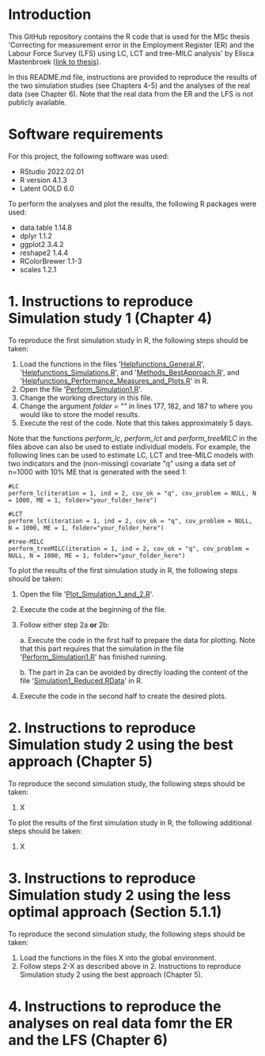 # Introduction

This GitHub repository contains the R code that is used for the MSc thesis 'Correcting for measurement error in the
Employment Register (ER) and the Labour Force Survey (LFS) using LC, LCT and tree-MILC analysis' by Elisca Mastenbroek ([link to thesis](https://github.com/eliscamastenbroek/master_thesis/blob/main/MSc_thesis.pdf)).

In this README.md file, instructions are provided to reproduce the results of the two simulation studies (see Chapters 4-5) and the analyses of the real data (see Chapter 6). Note that the real data from the ER and the LFS is not publicly available.

# Software requirements
For this project, the following software was used:
- RStudio 2022.02.01
- R version 4.1.3
- Latent GOLD 6.0

To perform the analyses and plot the results, the following R packages were used:
- data.table 1.14.8
- dplyr 1.1.2
- ggplot2 3.4.2
- reshape2 1.4.4
- RColorBrewer 1.1-3
- scales 1.2.1

# 1. Instructions to reproduce Simulation study 1 (Chapter 4)
To reproduce the first simulation study in R, the following steps should be taken:
1. Load the functions in the files '[Helpfunctions_General.R](https://github.com/eliscamastenbroek/master_thesis/blob/main/Functions/Helpfunctions_General.R)', '[Helpfunctions_Simulations.R](https://github.com/eliscamastenbroek/master_thesis/blob/main/Functions/Helpfunctions_Simulations.R)', and '[Methods_BestApproach.R](https://github.com/eliscamastenbroek/master_thesis/blob/main/Functions/Methods_BestApproach.R)', and '[Helpfunctions_Performance_Measures_and_Plots.R](https://github.com/eliscamastenbroek/master_thesis/blob/main/Functions/Helpfunctions_Performance_Measures_and_Plots.R)' in R.
2. Open the file '[Perform_Simulation1.R](https://github.com/eliscamastenbroek/master_thesis/blob/main/Analyses/Perform_Simulation1.R)'.
3. Change the working directory in this file.
4. Change the argument _folder = ""_ in lines 177, 182, and 187 to where you would like to store the model results.
5. Execute the rest of the code. Note that this takes approximately 5 days.

Note that the functions _perform_lc_, _perform_lct_ and _perform_treeMILC_ in the files above can also be used to estiate individual models. For example, the following lines can be used to estimate LC, LCT and tree-MILC models with two indicators and the (non-missing) covariate "q" using a data set of n=1000 with 10% ME that is generated with the seed 1:
```{r}
#LC
perform_lc(iteration = 1, ind = 2, cov_ok = "q", cov_problem = NULL, N = 1000, ME = 1, folder="your_folder_here")

#LCT
perform_lct(iteration = 1, ind = 2, cov_ok = "q", cov_problem = NULL, N = 1000, ME = 1, folder="your_folder_here")

#tree-MILC
perform_treeMILC(iteration = 1, ind = 2, cov_ok = "q", cov_problem = NULL, N = 1000, ME = 1, folder="your_folder_here")
```

To plot the results of the first simulation study in R, the following steps should be taken:
1. Open the file '[Plot_Simulation_1_and_2.R](https://github.com/eliscamastenbroek/master_thesis/blob/main/Plots/Plot_Simulation_1_and_2.R)'.
2. Execute the code at the beginning of the file.
3. Follow either step 2a **or** 2b:

   a. Execute the code in the first half to prepare the data for plotting. Note that this part requires that the simulation in the file '[Perform_Simulation1.R](https://github.com/eliscamastenbroek/master_thesis/blob/main/Analyses/Perform_Simulation1.R)' has finished running.

   b. The part in 2a can be avoided by directly loading the content of the file '[Simulation1_Reduced.RData](https://github.com/eliscamastenbroek/master_thesis/blob/main/RData/Simulation1_Reduced.RData)' in R.
4. Execute the code in the second half to create the desired plots. 

# 2. Instructions to reproduce Simulation study 2 using the best approach (Chapter 5)
To reproduce the second simulation study, the following steps should be taken:
1. X

To plot the results of the first simulation study in R, the following additional steps should be taken:
1. X
   
# 3. Instructions to reproduce Simulation study 2 using the less optimal approach (Section 5.1.1)
To reproduce the second simulation study, the following steps should be taken:
1. Load the functions in the files X into the global environment.
2. Follow steps 2-X as described above in 2. Instructions to reproduce Simulation study 2 using the best approach (Chapter 5).

# 4. Instructions to reproduce the analyses on real data fomr the ER and the LFS (Chapter 6)
